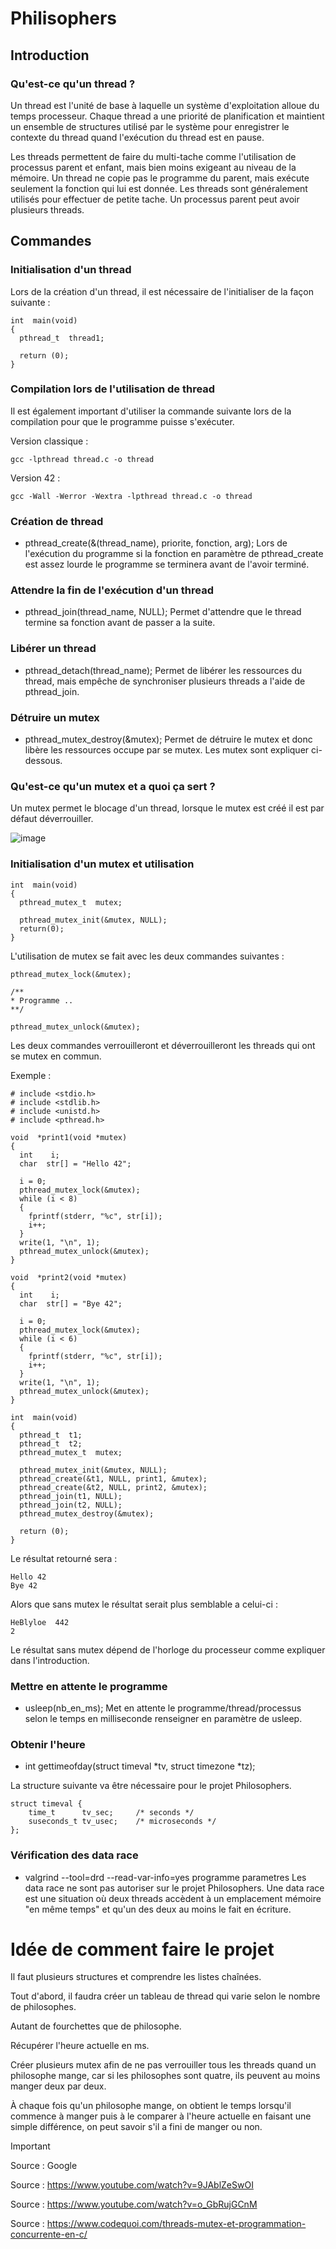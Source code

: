 # Philisophers

## Introduction

### Qu'est-ce qu'un thread ?

Un thread est l'unité de base à laquelle un système d'exploitation alloue du temps processeur. Chaque thread a une priorité de planification et maintient un ensemble de structures utilisé par le système pour enregistrer le contexte du thread quand l'exécution du thread est en pause.

Les threads permettent de faire du multi-tache comme l'utilisation de processus parent et enfant, mais bien moins exigeant au niveau de la mémoire.
Un thread ne copie pas le programme du parent, mais exécute seulement la fonction qui lui est donnée.
Les threads sont généralement utilisés pour effectuer de petite tache.
Un processus parent peut avoir plusieurs threads.

## Commandes

### Initialisation d'un thread

Lors de la création d'un thread, il est nécessaire de l'initialiser de la façon suivante :

```
int  main(void)
{
  pthread_t  thread1;

  return (0);
}
```

### Compilation lors de l'utilisation de thread

Il est également important d'utiliser la commande suivante lors de la compilation pour que le programme puisse s'exécuter.

Version classique :
```
gcc -lpthread thread.c -o thread
```
Version 42 :
```
gcc -Wall -Werror -Wextra -lpthread thread.c -o thread
```

### Création de thread

- pthread_create(&(thread_name), priorite, fonction, arg);
Lors de l'exécution du programme si la fonction en paramètre de pthread_create est assez lourde le programme se terminera avant de l'avoir terminé.

### Attendre la fin de l'exécution d'un thread

- pthread_join(thread_name, NULL);
Permet d'attendre que le thread termine sa fonction avant de passer a la suite.

### Libérer un thread

- pthread_detach(thread_name);
Permet de libérer les ressources du thread, mais empêche de synchroniser plusieurs threads a l'aide de pthread_join.

### Détruire un mutex

- pthread_mutex_destroy(&mutex);
Permet de détruire le mutex et donc libère les ressources occupe par se mutex.
Les mutex sont expliquer ci-dessous.

### Qu'est-ce qu'un mutex et a quoi ça sert ?

Un mutex permet le blocage d'un thread, lorsque le mutex est créé il est par défaut déverrouiller.

![image](https://github.com/Romain-ItAllDepends/Tronc-commun/assets/140979120/53734010-bc1f-4d09-862f-5da1dd34a545)


### Initialisation d'un mutex et utilisation
```
int  main(void)
{
  pthread_mutex_t  mutex;

  pthread_mutex_init(&mutex, NULL);
  return(0);
}
```
L'utilisation de mutex se fait avec les deux commandes suivantes :
```
pthread_mutex_lock(&mutex);

/**
* Programme ..
**/

pthread_mutex_unlock(&mutex);
```

Les deux commandes verrouilleront et déverrouilleront les threads qui ont se mutex en commun.

Exemple :

```
# include <stdio.h>
# include <stdlib.h>
# include <unistd.h>
# include <pthread.h>

void  *print1(void *mutex)
{
  int    i;
  char  str[] = "Hello 42";

  i = 0;
  pthread_mutex_lock(&mutex);
  while (i < 8)
  {
    fprintf(stderr, "%c", str[i]);
    i++;
  }
  write(1, "\n", 1);
  pthread_mutex_unlock(&mutex);
}

void  *print2(void *mutex)
{
  int    i;
  char  str[] = "Bye 42";

  i = 0;
  pthread_mutex_lock(&mutex);
  while (i < 6)
  {
    fprintf(stderr, "%c", str[i]);
    i++;
  }
  write(1, "\n", 1);
  pthread_mutex_unlock(&mutex);
}

int  main(void)
{
  pthread_t  t1;
  pthread_t  t2;
  pthread_mutex_t  mutex;

  pthread_mutex_init(&mutex, NULL);
  pthread_create(&t1, NULL, print1, &mutex);
  pthread_create(&t2, NULL, print2, &mutex);
  pthread_join(t1, NULL);
  pthread_join(t2, NULL);
  pthread_mutex_destroy(&mutex);

  return (0);
}
```

Le résultat retourné sera :
```
Hello 42
Bye 42
```
Alors que sans mutex le résultat serait plus semblable a celui-ci :
```
HeBlyloe  442
2

```
Le résultat sans mutex dépend de l'horloge du processeur comme expliquer dans l'introduction.

### Mettre en attente le programme

- usleep(nb_en_ms);
Met en attente le programme/thread/processus selon le temps en milliseconde renseigner en paramètre de usleep.

### Obtenir l'heure

- int gettimeofday(struct timeval *tv, struct timezone *tz);

La structure suivante va être nécessaire pour le projet Philosophers.

```
struct timeval {
    time_t      tv_sec;     /* seconds */
    suseconds_t tv_usec;    /* microseconds */
};
```
### Vérification des data race

- valgrind --tool=drd --read-var-info=yes programme parametres
Les data race ne sont pas autoriser sur le projet Philosophers.
Une data race est une situation où deux threads accèdent à un emplacement mémoire "en même temps" et qu'un des deux au moins le fait en écriture. 

# Idée de comment faire le projet

Il faut plusieurs structures et comprendre les listes chaînées.

Tout d'abord, il faudra créer un tableau de thread qui varie selon le nombre de philosophes.

Autant de fourchettes que de philosophe.

Récupérer l'heure actuelle en ms.

Créer plusieurs mutex afin de ne pas verrouiller tous les threads quand un philosophe mange, car si les philosophes sont quatre, ils peuvent au moins manger deux par deux.

À chaque fois qu'un philosophe mange, on obtient le temps lorsqu'il commence à manger puis à le comparer à l'heure actuelle en faisant une simple différence, on peut savoir s'il a fini de manger ou non.

> [!IMPORTANT]
> Source : Google
> 
> Source : https://www.youtube.com/watch?v=9JAblZeSwOI
> 
> Source : https://www.youtube.com/watch?v=o_GbRujGCnM
>
> Source : https://www.codequoi.com/threads-mutex-et-programmation-concurrente-en-c/
